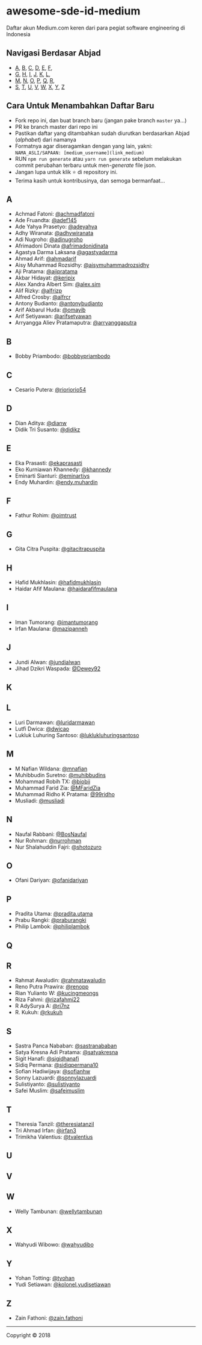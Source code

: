 # awesome-sde-id-medium

Daftar akun Medium.com keren dari para pegiat software engineering di Indonesia

## Navigasi Berdasar Abjad

- [A](#a), [B](#b), [C](#c), [D](#d), [E](#e), [F](#f),
- [G](#g), [H](#h), [I](#i), [J](#j), [K](#k), [L](#l),
- [M](#m), [N](#n), [O](#o), [P](#p), [Q](#q), [R](#r),
- [S](#s), [T](#t), [U](#u), [V](#v), [W](#w), [X](#x), [Y](#y), [Z](#z)

## Cara Untuk Menambahkan Daftar Baru

- Fork repo ini, dan buat branch baru (jangan pake branch `master` ya...)
- PR ke branch master dari repo ini
- Pastikan daftar yang ditambahkan sudah diurutkan berdasarkan Abjad (_alphabet_) dari namanya
- Formatnya agar diseragamkan dengan yang lain, yakni: `NAMA_ASLI/SAPAAN: [medium_username](link_medium)`
- RUN `npm run generate` atau `yarn run generate` sebelum melakukan commit perubahan terbaru untuk men-_generate_ file json.
- Jangan lupa untuk klik ⭐️ di repository ini.
- Terima kasih untuk kontribusinya, dan semoga bermanfaat...

## A

- Achmad Fatoni: [@achmadfatoni](https://medium.com/@achmadfatoni)
- Ade Fruandta: [@adef145](https://medium.com/@adef145)
- Ade Yahya Prasetyo: [@adeyahya](https://medium.com/@adeyahya)
- Adhy Wiranata: [@adhywiranata](https://medium.com/@adhywiranata)
- Adi Nugroho: [@adinugroho](https://medium.com/@adinugroho)
- Afrimadoni Dinata [@afrimadonidinata](https://medium.com/@afrimadonidinata)
- Agastya Darma Laksana [@agastyadarma](https://medium.com/@agastyadarma)
- Ahmad Arif: [@ahmadarif](https://medium.com/@ahmadarif)
- Aisy Muhammad Rozsidhy: [@aisymuhammadrozsidhy](https://medium.com/@aisymuhammadrozsidhy)
- Aji Pratama: [@ajipratama](https://medium.com/@ajipratama)
- Akbar Hidayat: [@keripix](https://medium.com/@keripix)
- Alex Xandra Albert Sim: [@alex.sim](https://medium.com/@alex.sim)
- Alif Rizky: [@alfrizp](https://medium.com/@alfrizp)
- Alfred Crosby: [@alfrcr](https://medium.com/@alfrcr)
- Antony Budianto: [@antonybudianto](https://medium.com/@antonybudianto)
- Arif Akbarul Huda: [@omayib](https://medium.com/@omayib)
- Arif Setiyawan: [@arifsetyawan](https://medium.com/@arifsetyawan)
- Arryangga Aliev Pratamaputra: [@arryanggaputra](https://medium.com/@arryanggaputra)

## B

- Bobby Priambodo: [@bobbypriambodo](https://medium.com/@bobbypriambodo)

## C

- Cesario Putera: [@rioriorio54](https://medium.com/@rioriorio54)

## D

- Dian Aditya: [@dianw](https://medium.com/@dianw)
- Didik Tri Susanto: [@didikz](https://medium.com/@didikz)

## E

- Eka Prasasti: [@ekaprasasti](https://medium.com/@ekaprasasti)
- Eko Kurniawan Khannedy: [@khannedy](https://medium.com/@khannedy)
- Eminarti Sianturi: [@eminartiys](https://medium.com/@eminartiys)
- Endy Muhardin: [@endy.muhardin](https://medium.com/@endy.muhardin)

## F

- Fathur Rohim: [@oimtrust](https://medium.com/@oimtrust)

## G

- Gita Citra Puspita: [@gitacitrapuspita](https://medium.com/@gitacitrapuspita)

## H

- Hafid Mukhlasin: [@hafidmukhlasin](https://medium.com/@hafidmukhlasin)
- Haidar Afif Maulana: [@haidarafifmaulana](https://medium.com/@haidarafifmaulana)

## I

- Iman Tumorang: [@imantumorang](https://medium.com/@imantumorang)
- Irfan Maulana: [@mazipanneh](https://medium.com/@mazipanneh)

## J

- Jundi Alwan: [@jundialwan](https://medium.com/@jundialwan)
- Jihad Dzikri Waspada: [@Dewey92](https://medium.com/@Dewey92)

## K

## L

- Luri Darmawan: [@luridarmawan](https://medium.com/@luridarmawan)
- Lutfi Dwica: [@dwicao](https://medium.com/@dwicao)
- Lukluk Luhuring Santoso: [@luklukluhuringsantoso](https://medium.com/@luklukluhuringsantoso)

## M

- M Nafian Wildana: [@mnafian](https://medium.com/@mnafian)
- Muhibbudin Suretno: [@muhibbudins](https://medium.com/@muhibbudins)
- Mohammad Robih TX: [@biobii](https://medium.com/@biobii)
- Muhammad Farid Zia: [@MFaridZia](https://medium.com/@MFaridZia)
- Muhammad Ridho K Pratama: [@99ridho](https://medium.com/@99ridho)
- Musliadi: [@musliadi](https://medium.com/@musliadi)

## N

- Naufal Rabbani: [@BosNaufal](https://medium.com/@BosNaufal)
- Nur Rohman: [@nurrohman](https://medium.com/@nurrohman)
- Nur Shalahuddin Fajri: [@shotozuro](https://medium.com/@shotozuro)

## O

- Ofani Dariyan: [@ofanidariyan](https://medium.com/@ofanidariyan)

## P

- Pradita Utama: [@pradita.utama](https://medium.com/@pradita.utama)
- Prabu Rangki: [@praburangki](https://medium.com/@praburangki)
- Philip Lambok: [@philiplambok](https://medium.com/@philiplambok)

## Q

## R

- Rahmat Awaludin: [@rahmatawaludin](https://medium.com/@rahmatawaludin)
- Reno Putra Prawira: [@renopp](https://medium.com/@renopp)
- Rian Yulianto W: [@kucingmeongs](https://medium.com/@kucingmeongs)
- Riza Fahmi: [@rizafahmi22](https://medium.com/@rizafahmi22)
- R AdySurya A: [@ri7nz](https://medium.com/@ri7nz)
- R. Kukuh: [@rkukuh](https://medium.com/@rkukuh)

## S

- Sastra Panca Nababan: [@sastranababan](https://medium.com/@sastranababan)
- Satya Kresna Adi Pratama: [@satyakresna](https://medium.com/@satyakresna)
- Sigit Hanafi: [@sigidhanafi](https://medium.com/@sigidhanafi)
- Sidiq Permana: [@sidiqpermana10](https://medium.com/@sidiqpermana10)
- Sofian Hadiwijaya: [@sofianhw](https://medium.com/@sofianhw)
- Sonny Lazuardi: [@sonnylazuardi](https://medium.com/@sonnylazuardi)
- Sulistiyanto: [@sulistiyanto](https://medium.com/@sulistiyanto)
- Safei Muslim: [@safeimuslim](https://medium.com/@safeimuslim)

## T

- Theresia Tanzil: [@theresiatanzil](https://medium.com/@theresiatanzil)
- Tri Ahmad Irfan: [@irfan3](https://medium.com/@irfan3)
- Trimikha Valentius: [@tvalentius](https://medium.com/@tvalentius)

## U

## V

## W

- Welly Tambunan: [@wellytambunan](https://medium.com/@wellytambunan)

## X

- Wahyudi Wibowo: [@wahyudibo](https://medium.com/@wahyudibo)

## Y

- Yohan Totting: [@tyohan](https://medium.com/@tyohan)
- Yudi Setiawan: [@kolonel.yudisetiawan](https://medium.com/@kolonel.yudisetiawan)

## Z

- Zain Fathoni: [@zain.fathoni](https://medium.com/@zain.fathoni)

---

Copyright © 2018
